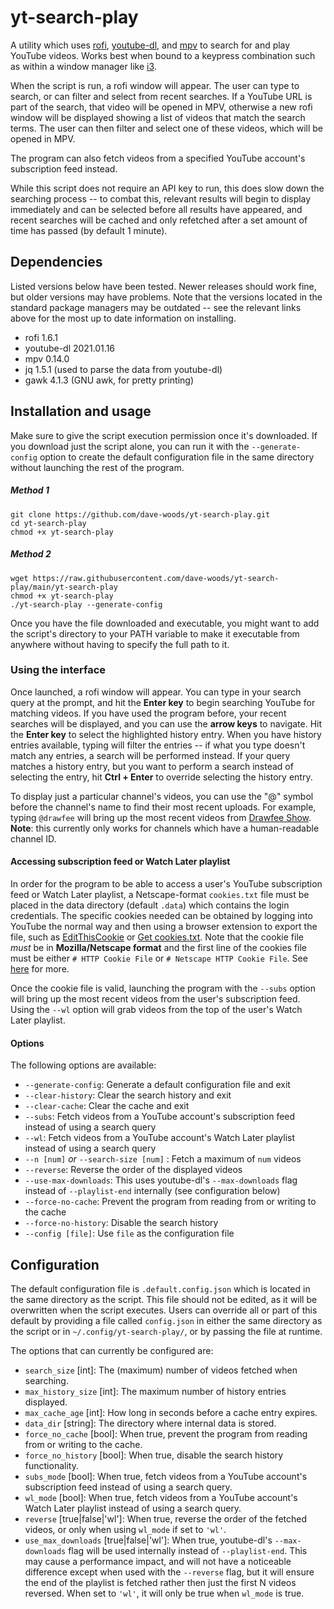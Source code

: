 # yt-search-play

A utility which uses [rofi](https://github.com/davatorium/rofi), [youtube-dl](https://github.com/ytdl-org/youtube-dl), and [mpv](https://github.com/mpv-player/mpv) to search for and play YouTube videos. Works best when bound to a keypress combination such as within a window manager like [i3](https://github.com/i3/i3).

When the script is run, a rofi window will appear. The user can type to search, or can filter and select from recent searches. If a YouTube URL is part of the search, that video will be opened in MPV, otherwise a new rofi window will be displayed showing a list of videos that match the search terms. The user can then filter and select one of these videos, which will be opened in MPV.

The program can also fetch videos from a specified YouTube account's subscription feed instead.

While this script does not require an API key to run, this does slow down the searching process -- to combat this, relevant results will begin to display immediately and can be selected before all results have appeared, and recent searches will be cached and only refetched after a set amount of time has passed (by default 1 minute).

## Dependencies

Listed versions below have been tested. Newer releases should work fine, but older versions may have problems. Note that the versions located in the standard package managers may be outdated -- see the relevant links above for the most up to date information on installing.

* rofi 1.6.1
* youtube-dl 2021.01.16
* mpv 0.14.0
* jq 1.5.1 (used to parse the data from youtube-dl)
* gawk 4.1.3 (GNU awk, for pretty printing)

## Installation and usage

Make sure to give the script execution permission once it's downloaded. If you download just the script alone, you can run it with the `--generate-config` option to create the default configuration file in the same directory without launching the rest of the program.
##### Method 1
```
git clone https://github.com/dave-woods/yt-search-play.git
cd yt-search-play
chmod +x yt-search-play
```
##### Method 2
```
wget https://raw.githubusercontent.com/dave-woods/yt-search-play/main/yt-search-play
chmod +x yt-search-play
./yt-search-play --generate-config
```

Once you have the file downloaded and executable, you might want to add the script's directory to your PATH variable to make it executable from anywhere without having to specify the full path to it.

### Using the interface

Once launched, a rofi window will appear. You can type in your search query at the prompt, and hit the **Enter key** to begin searching YouTube for matching videos. If you have used the program before, your recent searches will be displayed, and you can use the **arrow keys** to navigate. Hit the **Enter key** to select the highlighted history entry. When you have history entries available, typing will filter the entries -- if what you type doesn't match any entries, a search will be performed instead. If your query matches a history entry, but you want to perform a search instead of selecting the entry, hit **Ctrl + Enter** to override selecting the history entry.

To display just a particular channel's videos, you can use the "@" symbol before the channel's name to find their most recent uploads. For example, typing `@drawfee` will bring up the most recent videos from [Drawfee Show](https://www.youtube.com/c/drawfee). **Note**: this currently only works for channels which have a human-readable channel ID.

#### Accessing subscription feed or Watch Later playlist

In order for the program to be able to access a user's YouTube subscription feed or Watch Later playlist, a Netscape-format `cookies.txt` file must be placed in the data directory (default `.data`) which contains the login credentials. The specific cookies needed can be obtained by logging into YouTube the normal way and then using a browser extension to export the file, such as [EditThisCookie](https://chrome.google.com/webstore/detail/editthiscookie/fngmhnnpilhplaeedifhccceomclgfbg) or [Get cookies.txt](https://chrome.google.com/webstore/detail/get-cookiestxt/bgaddhkoddajcdgocldbbfleckgcbcid). Note that the cookie file *must* be in **Mozilla/Netscape format** and the first line of the cookies file must be either `# HTTP Cookie File` or `# Netscape HTTP Cookie File`. See [here](https://github.com/ytdl-org/youtube-dl/#how-do-i-pass-cookies-to-youtube-dl) for more.

Once the cookie file is valid, launching the program with the `--subs` option will bring up the most recent videos from the user's subscription feed. Using the `--wl` option will grab videos from the top of the user's Watch Later playlist.

#### Options

The following options are available:
* `--generate-config`: Generate a default configuration file and exit
* `--clear-history`: Clear the search history and exit
* `--clear-cache`: Clear the cache and exit
* `--subs`: Fetch videos from a YouTube account's subscription feed instead of using a search query
* `--wl`: Fetch videos from a YouTube account's Watch Later playlist instead of using a search query
* `--n [num]` *or* `--search-size [num]` : Fetch a maximum of `num` videos
* `--reverse`: Reverse the order of the displayed videos
* `--use-max-downloads`: This uses youtube-dl's `--max-downloads` flag instead of `--playlist-end` internally (see configuration below)
* `--force-no-cache`: Prevent the program from reading from or writing to the cache
* `--force-no-history`: Disable the search history
* `--config [file]`: Use `file` as the configuration file

## Configuration

The default configuration file is `.default.config.json` which is located in the same directory as the script. This file should not be edited, as it will be overwritten when the script executes. Users can override all or part of this default by providing a file called `config.json` in either the same directory as the script or in `~/.config/yt-search-play/`, or by passing the file at runtime.

The options that can currently be configured are:
* `search_size` [int]: The (maximum) number of videos fetched when searching.
* `max_history_size` [int]: The maximum number of history entries displayed.
* `max_cache_age` [int]: How long in seconds before a cache entry expires.
* `data_dir` [string]: The directory where internal data is stored.
* `force_no_cache` [bool]: When true, prevent the program from reading from or writing to the cache.
* `force_no_history` [bool]: When true, disable the search history functionality.
* `subs_mode` [bool]: When true, fetch videos from a YouTube account's subscription feed instead of using a search query.
* `wl_mode` [bool]: When true, fetch videos from a YouTube account's Watch Later playlist instead of using a search query.
* `reverse` [true|false|'wl']: When true, reverse the order of the fetched videos, or only when using `wl_mode` if set to `'wl'`.
* `use_max_downloads` [true|false|'wl']: When true, youtube-dl's `--max-downloads` flag will be used internally instead of `--playlist-end`. This may cause a performance impact, and will not have a noticeable difference except when used with the `--reverse` flag, but it will ensure the end of the playlist is fetched rather then just the first N videos reversed. When set to `'wl'`, it will only be true when `wl_mode` is true.

